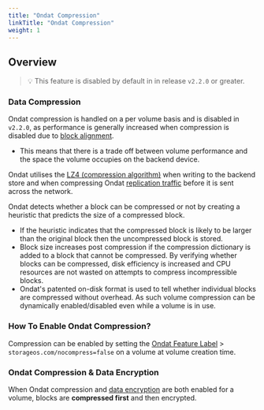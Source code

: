 ```yaml
---
title: "Ondat Compression"
linkTitle: "Ondat Compression"
weight: 1
---
```


## Overview

> 💡 This feature is disabled by default in in release `v2.2.0` or greater.

### Data Compression

Ondat compression is handled on a per volume basis and is disabled in `v2.2.0`, as performance is generally increased when compression is disabled due to [block alignment](https://en.wikipedia.org/wiki/Data_structure_alignment). 
- This means that there is a trade off between volume performance and the space the volume occupies on the backend device.

Ondat utilises the [LZ4 (compression algorithm)](https://en.wikipedia.org/wiki/LZ4_%28compression_algorithm%29) when writing to the backend store and when compressing Ondat [replication traffic](/docs/concepts/replication) before it is sent across the network.

Ondat detects whether a block can be compressed or not by creating a heuristic that predicts the size of a compressed block. 
- If the heuristic indicates that the compressed block is likely to be larger than the original block then the uncompressed block is stored. 
- Block size increases post compression if the compression dictionary is added to a block that cannot be compressed. By verifying whether blocks can be compressed, disk efficiency is increased and CPU resources are not wasted on attempts to compress incompressible blocks. 
- Ondat's patented on-disk format is used to tell whether individual blocks are compressed without overhead. As such volume compression can be dynamically enabled/disabled even while a volume is in use.

### How To Enable Ondat Compression?

Compression can be enabled by setting the [Ondat Feature Label](/docs/concepts/labels) > `storageos.com/nocompress=false` on a volume at volume creation time.

### Ondat Compression & Data Encryption

When Ondat compression and [data encryption](/docs/concepts/encryption) are both enabled for a volume, blocks are **compressed first** and then encrypted.
